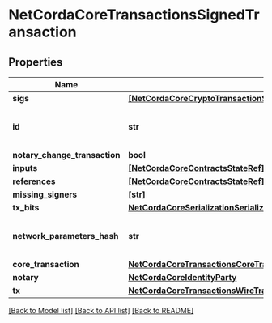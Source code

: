 # NetCordaCoreTransactionsSignedTransaction

## Properties
Name | Type | Description | Notes
------------ | ------------- | ------------- | -------------
**sigs** | [**[NetCordaCoreCryptoTransactionSignature]**](NetCordaCoreCryptoTransactionSignature.md) |  | 
**id** | **str** | Base 58 Encoded Secure Hash | 
**notary_change_transaction** | **bool** |  | 
**inputs** | [**[NetCordaCoreContractsStateRef]**](NetCordaCoreContractsStateRef.md) |  | 
**references** | [**[NetCordaCoreContractsStateRef]**](NetCordaCoreContractsStateRef.md) |  | 
**missing_signers** | **[str]** |  | 
**tx_bits** | [**NetCordaCoreSerializationSerializedBytesNetCordaCoreTransactionsCoreTransaction**](NetCordaCoreSerializationSerializedBytesNetCordaCoreTransactionsCoreTransaction.md) |  | [optional] 
**network_parameters_hash** | **str** | Base 58 Encoded Secure Hash | [optional] 
**core_transaction** | [**NetCordaCoreTransactionsCoreTransaction**](NetCordaCoreTransactionsCoreTransaction.md) |  | [optional] 
**notary** | [**NetCordaCoreIdentityParty**](NetCordaCoreIdentityParty.md) |  | [optional] 
**tx** | [**NetCordaCoreTransactionsWireTransaction**](NetCordaCoreTransactionsWireTransaction.md) |  | [optional] 

[[Back to Model list]](../README.md#documentation-for-models) [[Back to API list]](../README.md#documentation-for-api-endpoints) [[Back to README]](../README.md)


